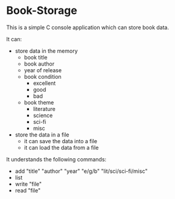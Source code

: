 # Book-Storage

This is a simple C console application which can store book data.

It can:
- store data in the memory
  - book title
  - book author
  - year of release
  - book condition
    - excellent
    - good
    - bad
  - book theme
    - literature
    - science
    - sci-fi
    - misc
- store the data in a file
  - it can save the data into a file
  - it can load the data from a file

It understands the following commands:
- add "title" "author" "year" "e/g/b" "lit/sci/sci-fi/misc"
- list
- write "file"
- read "file"
